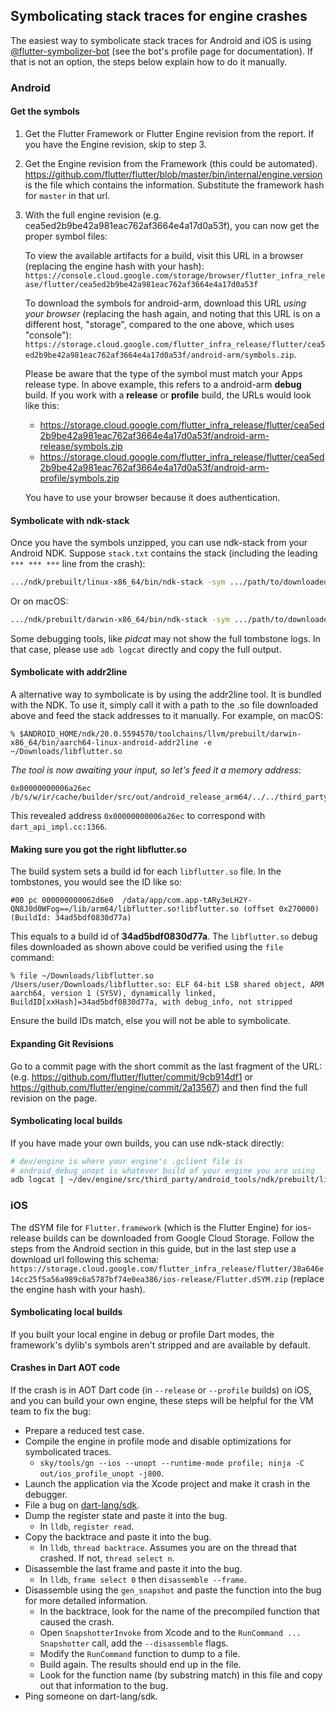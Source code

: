 ## Symbolicating stack traces for engine crashes

The easiest way to symbolicate stack traces for Android and iOS is using [@flutter-symbolizer-bot](https://github.com/flutter-symbolizer-bot) (see the bot's profile page for documentation). If that is not an option, the steps below explain how to do it manually.

### Android

#### Get the symbols

1. Get the Flutter Framework or Flutter Engine revision from the report. If you have the Engine revision, skip to step 3.

2. Get the Engine revision from the Framework (this could be automated). https://github.com/flutter/flutter/blob/master/bin/internal/engine.version is the file which contains the information. Substitute the framework hash for `master` in that url.

3. With the full engine revision (e.g. cea5ed2b9be42a981eac762af3664e4a17d0a53f), you can now get the proper symbol files:

   To view the available artifacts for a build, visit this URL in a browser (replacing the engine hash with your hash): `https://console.cloud.google.com/storage/browser/flutter_infra_release/flutter/cea5ed2b9be42a981eac762af3664e4a17d0a53f`

   To download the symbols for android-arm, download this URL _using your browser_ (replacing the hash again, and noting that this URL is on a different host, "storage", compared to the one above, which uses "console"): `https://storage.cloud.google.com/flutter_infra_release/flutter/cea5ed2b9be42a981eac762af3664e4a17d0a53f/android-arm/symbols.zip`.

   Please be aware that the type of the symbol must match your Apps release type. In above example, this refers to a android-arm **debug** build. If you work with a **release** or **profile** build, the URLs would look like this:

   * https://storage.cloud.google.com/flutter_infra_release/flutter/cea5ed2b9be42a981eac762af3664e4a17d0a53f/android-arm-release/symbols.zip
   * https://storage.cloud.google.com/flutter_infra_release/flutter/cea5ed2b9be42a981eac762af3664e4a17d0a53f/android-arm-profile/symbols.zip

   You have to use your browser because it does authentication.

#### Symbolicate with ndk-stack

Once you have the symbols unzipped, you can use ndk-stack from your Android NDK. Suppose `stack.txt` contains the stack (including the leading `*** *** ***` line from the crash):

```bash
.../ndk/prebuilt/linux-x86_64/bin/ndk-stack -sym .../path/to/downloaded/symbols < stack.txt
```

Or on macOS:
```bash
.../ndk/prebuilt/darwin-x86_64/bin/ndk-stack -sym .../path/to/downloaded/symbols < stack.txt
```

Some debugging tools, like _pidcat_ may not show the full tombstone logs. In that case, please use `adb logcat` directly and copy the full output.

#### Symbolicate with addr2line

A alternative way to symbolicate is by using the addr2line tool. It is bundled with the NDK.
To use it, simply call it with a path to the .so file downloaded above and feed the stack addresses to it manually. For example, on macOS:

```
% $ANDROID_HOME/ndk/20.0.5594570/toolchains/llvm/prebuilt/darwin-x86_64/bin/aarch64-linux-android-addr2line -e ~/Downloads/libflutter.so
```
_The tool is now awaiting your input, so let's feed it a memory address_:
```
0x00000000006a26ec
/b/s/w/ir/cache/builder/src/out/android_release_arm64/../../third_party/dart/runtime/vm/dart_api_impl.cc:1366
```
This revealed address `0x00000000006a26ec` to correspond with `dart_api_impl.cc:1366`. 

#### Making sure you got the right libflutter.so 

The build system sets a build id for each `libflutter.so` file. In the tombstones, you would see the ID like so:

```
#00 pc 000000000062d6e0  /data/app/com.app-tARy3eLH2Y-QN8J0d0WFog==/lib/arm64/libflutter.so!libflutter.so (offset 0x270000) (BuildId: 34ad5bdf0830d77a)
```

This equals to a build id of **34ad5bdf0830d77a**. The `libflutter.so` debug files downloaded as shown above could be verified using the `file` command:

```
% file ~/Downloads/libflutter.so
/Users/user/Downloads/libflutter.so: ELF 64-bit LSB shared object, ARM aarch64, version 1 (SYSV), dynamically linked, BuildID[xxHash]=34ad5bdf0830d77a, with debug_info, not stripped
```

Ensure the build IDs match, else you will not be able to symbolicate.

#### Expanding Git Revisions

Go to a commit page with the short commit as the last fragment of the URL:
(e.g. https://github.com/flutter/flutter/commit/9cb914df1 or https://github.com/flutter/engine/commit/2a13567) and then find the full revision on the page.


#### Symbolicating local builds

If you have made your own builds, you can use ndk-stack directly:

```bash
# dev/engine is where your engine's .gclient file is
# android_debug_unopt is whatever build of your engine you are using
adb logcat | ~/dev/engine/src/third_party/android_tools/ndk/prebuilt/linux-x86_64/bin/ndk-stack -sym ~/dev/engine/src/out/android_debug_unopt
```

### iOS

The dSYM file for `Flutter.framework` (which is the Flutter Engine) for ios-release builds can be downloaded from Google Cloud Storage. Follow the steps from the Android section in this guide, but in the last step use a download url following this schema: `https://storage.cloud.google.com/flutter_infra_release/flutter/38a646e14cc25f5a56a989c6a5787bf74e0ea386/ios-release/Flutter.dSYM.zip` (replace the engine hash with your hash).

#### Symbolicating local builds

If you built your local engine in debug or profile Dart modes, the framework's dylib's symbols aren't stripped and are available by default. 

#### Crashes in Dart AOT code

If the crash is in AOT Dart code (in `--release` or `--profile` builds) on iOS, and you can build your own engine, these steps will be helpful for the VM team to fix the bug:

* Prepare a reduced test case.
* Compile the engine in profile mode and disable optimizations for symbolicated traces.
  * `sky/tools/gn --ios --unopt --runtime-mode profile; ninja -C out/ios_profile_unopt -j800`.
* Launch the application via the Xcode project and make it crash in the debugger.
* File a bug on [dart-lang/sdk](https://github.com/dart-lang/sdk/issues/new).
* Dump the register state and paste it into the bug.
  * In `lldb`, `register read`.
* Copy the backtrace and paste it into the bug.
  * In `lldb`, `thread backtrace`. Assumes you are on the thread that crashed. If not, `thread select n`.
* Disassemble the last frame and paste it into the bug.
  * In `lldb`, `frame select 0` then `disassemble --frame`.
* Disassemble using the `gen_snapshot` and paste the function into the bug for more detailed information.
  * In the backtrace, look for the name of the precompiled function that caused the crash.
  * Open `SnapshotterInvoke` from Xcode and to the `RunCommand ... Snapshotter` call, add the `--disassemble` flags.
  * Modify the `RunCommand` function to dump to a file.
  * Build again. The results should end up in the file.
  * Look for the function name (by substring match) in this file and copy out that information to the bug.
* Ping someone on dart-lang/sdk.
